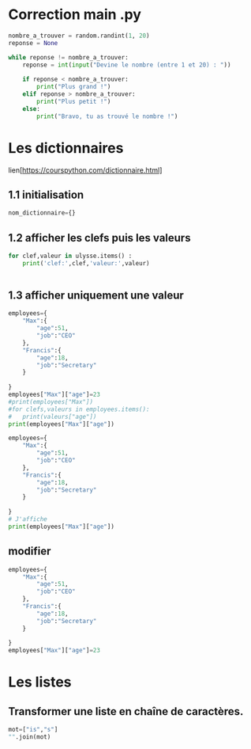 # Correction main .py
``` python
nombre_a_trouver = random.randint(1, 20)
reponse = None

while reponse != nombre_a_trouver:
    reponse = int(input("Devine le nombre (entre 1 et 20) : "))
    
    if reponse < nombre_a_trouver:
        print("Plus grand !")
    elif reponse > nombre_a_trouver:
        print("Plus petit !")
    else:
        print("Bravo, tu as trouvé le nombre !")
````
# Les dictionnaires
lien[https://courspython.com/dictionnaire.html]
## 1.1 initialisation
```python
nom_dictionnaire={}


```
## 1.2 afficher les clefs puis les valeurs
``` python
for clef,valeur in ulysse.items() :
    print('clef:',clef,'valeur:',valeur)
    
 ```

## 1.3 afficher uniquement une valeur 
``` python
employees={
    "Max":{
        "age":51,
        "job":"CEO"
    },
    "Francis":{
        "age":18,
        "job":"Secretary"
    }
    
}
employees["Max"]["age"]=23
#print(employees["Max"])
#for clefs,valeurs in employees.items():
#   print(valeurs["age"])
print(employees["Max"]["age"])

employees={
    "Max":{
        "age":51,
        "job":"CEO"
    },
    "Francis":{
        "age":18,
        "job":"Secretary"
    }
    
}
# J'affiche
print(employees["Max"]["age"])
```


## modifier
``` python
employees={
    "Max":{
        "age":51,
        "job":"CEO"
    },
    "Francis":{
        "age":18,
        "job":"Secretary"
    }
    
}
employees["Max"]["age"]=23
```

# Les listes
## Transformer une liste en chaîne de caractères.
```python
mot=["is","s"]
"".join(mot)
```









